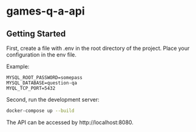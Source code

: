 # games-q-a-api

## Getting Started

First, create a file with .env in the root directory of the project. Place your configuration in the env file.

Example:

```
MYSQL_ROOT_PASSWORD=somepass
MYSQL_DATABASE=question-qa
MYQL_TCP_PORT=5432
```

Second, run the development server:

```bash
docker-compose up --build
```

The API can be accessed by http://localhost:8080.
